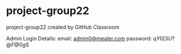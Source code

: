 # project-group22
project-group22 created by GitHub Classroom

Admin Login Details:
email: admin0@mealer.com
password: q$Y0[3U?@F@0g$S

